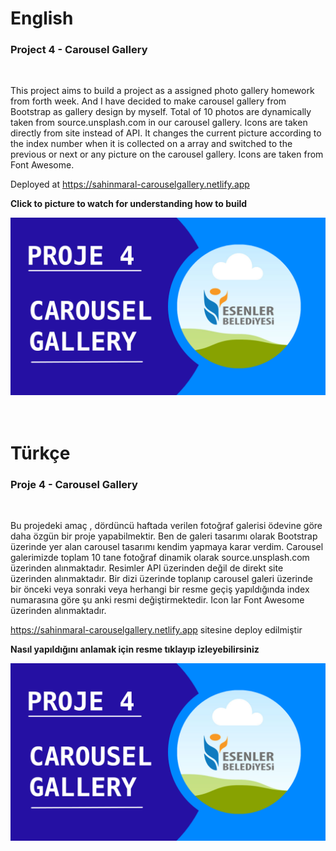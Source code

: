 # English

### Project 4 - Carousel Gallery

<br/>

This project aims to build a project as a assigned photo gallery homework from forth week. And I have decided to make carousel gallery from Bootstrap as gallery design by myself. Total of 10 photos are dynamically taken from source.unsplash.com in our carousel gallery. Icons are taken directly from site instead of API.
It changes the current picture according to the index number when it is collected on a array and switched to the previous or next or any picture on the carousel gallery. Icons are taken from Font Awesome.

Deployed at https://sahinmaral-carouselgallery.netlify.app

<b>Click to picture to watch for understanding how to build </b>

<a href="https://www.youtube.com/watch?v=UJMc-P8kiZg">
<img src="./thumbnail.png"></img>
</a>

<br/>
<br/>
<br/>

# Türkçe

### Proje 4 - Carousel Gallery

<br/>

Bu projedeki amaç , dördüncü haftada verilen fotoğraf galerisi ödevine göre daha özgün bir proje yapabilmektir. Ben de galeri tasarımı olarak Bootstrap üzerinde yer alan carousel tasarımı kendim yapmaya karar verdim. Carousel galerimizde toplam 10 tane fotoğraf dinamik olarak source.unsplash.com üzerinden alınmaktadır. Resimler API üzerinden değil de direkt site üzerinden alınmaktadır. Bir dizi üzerinde toplanıp carousel galeri üzerinde bir önceki veya sonraki veya herhangi bir resme geçiş yapıldığında index numarasına göre şu anki resmi değiştirmektedir. Icon lar Font Awesome üzerinden alınmaktadır.

https://sahinmaral-carouselgallery.netlify.app sitesine deploy edilmiştir

<b> Nasıl yapıldığını anlamak için resme tıklayıp izleyebilirsiniz </b>

<a href="https://www.youtube.com/watch?v=UJMc-P8kiZg">
<img src="./thumbnail.png"></img>
</a>